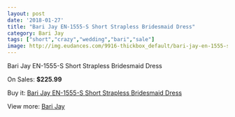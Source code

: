 ```yaml
---
layout: post
date: '2018-01-27'
title: "Bari Jay EN-1555-S Short Strapless Bridesmaid Dress"
category: Bari Jay
tags: ["short","crazy","wedding","bari","sale"]
image: http://img.eudances.com/9916-thickbox_default/bari-jay-en-1555-s-short-strapless-bridesmaid-dress.jpg
---
```

Bari Jay EN-1555-S Short Strapless Bridesmaid Dress

On Sales: **$225.99**
<a href="https://www.eudances.com/en/bari-jay/3262-bari-jay-en-1555-s-short-strapless-bridesmaid-dress.html"><amp-img layout="responsive" width="600" height="600" src="//img.eudances.com/9916-thickbox_default/bari-jay-en-1555-s-short-strapless-bridesmaid-dress.jpg" alt="Bari Jay EN-1555-S Short Strapless Bridesmaid Dress 0" /></a>

Buy it: [Bari Jay EN-1555-S Short Strapless Bridesmaid Dress](https://www.eudances.com/en/bari-jay/3262-bari-jay-en-1555-s-short-strapless-bridesmaid-dress.html "Bari Jay EN-1555-S Short Strapless Bridesmaid Dress")

View more: [Bari Jay](https://www.eudances.com/en/56-bari-jay "Bari Jay")